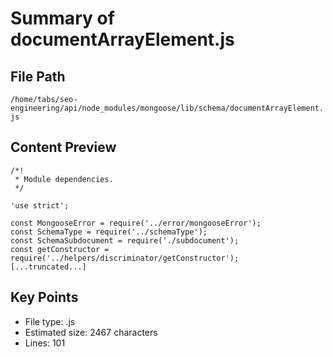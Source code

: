 # Summary of documentArrayElement.js
  
## File Path
`/home/tabs/seo-engineering/api/node_modules/mongoose/lib/schema/documentArrayElement.js`

## Content Preview
```
/*!
 * Module dependencies.
 */

'use strict';

const MongooseError = require('../error/mongooseError');
const SchemaType = require('../schemaType');
const SchemaSubdocument = require('./subdocument');
const getConstructor = require('../helpers/discriminator/getConstructor');
[...truncated...]
```

## Key Points
- File type: .js
- Estimated size: 2467 characters
- Lines: 101

